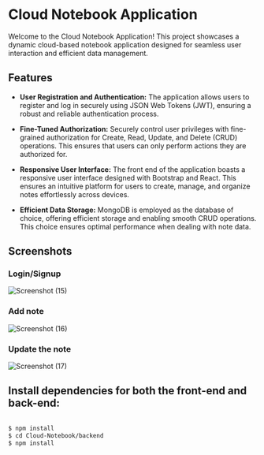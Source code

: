# Cloud Notebook Application



Welcome to the Cloud Notebook Application! This project showcases a dynamic cloud-based notebook application designed for seamless user interaction and efficient data management.

## Features
- **User Registration and Authentication:** The application allows users to register and log in securely using JSON Web Tokens (JWT), ensuring a robust and reliable authentication process.

- **Fine-Tuned Authorization:** Securely control user privileges with fine-grained authorization for Create, Read, Update, and Delete (CRUD) operations. This ensures that users can only perform actions they are authorized for.

- **Responsive User Interface:** The front end of the application boasts a responsive user interface designed with Bootstrap and React. This ensures an intuitive platform for users to create, manage, and organize notes effortlessly across devices.

- **Efficient Data Storage:** MongoDB is employed as the database of choice, offering efficient storage and enabling smooth CRUD operations. This choice ensures optimal performance when dealing with note data.



## Screenshots
### Login/Signup
![Screenshot (15)](https://github.com/its-yashpaliwal/Cloud-Notebook/assets/91716186/a52e2f14-1718-4c99-ae5c-07ae550a0469)

### Add note
![Screenshot (16)](https://github.com/its-yashpaliwal/Cloud-Notebook/assets/91716186/c87cd1c4-00b5-4048-9c09-e36a08a21192)

### Update the note
![Screenshot (17)](https://github.com/its-yashpaliwal/Cloud-Notebook/assets/91716186/a1343f5e-b410-4331-ad64-f76585645fe1)


## Install dependencies for both the front-end and back-end:
```bash

$ npm install
$ cd Cloud-Notebook/backend
$ npm install




